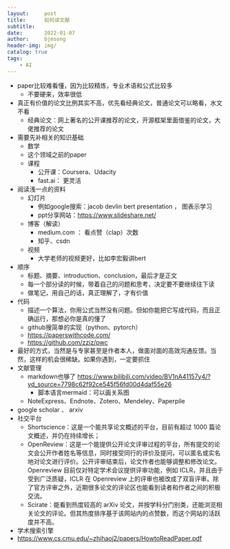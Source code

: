 ```yaml
---
layout:     post
title:      如何读文献
subtitle:   
date:       2022-01-07
author:     bjmsong
header-img: img/
catalog: true
tags:
    - AI
---
```

- paper比较难看懂，因为比较精炼，专业术语和公式比较多
    - 不要硬来，效率很低
- 真正有价值的论文比例其实不高，优先看经典论文，普通论文可以略看，水文不看
    - 经典论文：网上著名的公开课推荐的论文，开源框架里面借鉴的论文，大佬推荐的论文
- 需要先补相关的知识基础
    - 数学
    - 这个领域之前的paper
    - 课程
        - 公开课：Coursera、Udacity
        - fast.ai： 更灵活
- 阅读浅一点的资料
    - 幻灯片
        - 例如google搜索：jacob devlin bert presentation ， 图表示学习
        - ppt分享网站：https://www.slideshare.net/
    - 博客（解读）
        - medium.com ： 看点赞（clap）次数
        - 知乎、csdn
    - 视频
        - 大学老师的视频更好，比如李宏毅讲bert
- 顺序
    - 标题、摘要、introduction、conclusion，最后才是正文
    - 每一个部分读的时候，带着自己的问题和思考，决定要不要继续往下读
    - 做笔记，用自己的话，真正理解了，才有价值
- 代码
    - 描述一个算法，你用公式当然没有问题。但如你能把它写成代码，而且正确运行，那想必你是真的懂了
    - github搜简单的实现（python、pytorch）
    - https://paperswithcode.com/
    - https://github.com/zziz/pwc
- 最好的方式，当然是与专家甚至是作者本人，做面对面的高效沟通反馈。当然，这样的机会很稀缺。如果你遇到，一定要抓住
- 文献管理
    - markdown也够了
    https://www.bilibili.com/video/BV1nA41157y4/?vd_source=7798c62f92ce545f56fd00d4daf55e26
        - 脚本语言mermaid：可以画关系图 
    - NoteExpress、Endnote、Zotero、Mendeley、Paperpile
- google scholar 、 arxiv
- 社交平台
    - Shortscience：这是一个能共享论文概述的平台，目前有超过 1000 篇论文概述，并仍在持续增长；
    - OpenReview：这是一个能提供公开论文评审过程的平台，所有提交的论文会公开作者姓名等信息，同时接受同行的评价及提问，可以匿名或实名地对论文进行评价。公开评审结束后，论文作者也能够调整和修改论文。Openreview 目前仅对特定学术会议提供评审功能，例如 ICLR，并且由于受到广泛质疑，ICLR 在 Openreview 上的评审也被改成了双盲评审。除了官方评审之外，近期很多论文的评论区也能看到读者和作者之间的积极交流。   
    - Scirate：能看到热度较高的 arXiv 论文，并按学科分门别类，还能浏览相关论文的评论。但其热度排序基于该网站内的点赞数，而这个网站的活跃度并不高。
- 学术搜索引擎
- https://www.cs.cmu.edu/~zhihaoj2/papers/HowtoReadPaper.pdf